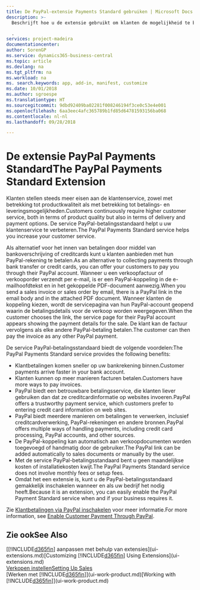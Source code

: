 ```yaml
---
title: De PayPal-extensie Payments Standard gebruiken | Microsoft Docs
description: >-
  Beschrijft hoe u de extensie gebruikt om klanten de mogelijkheid te bieden betalingen te doen met PayPal

  .
services: project-madeira
documentationcenter: 
author: SorenGP
ms.service: dynamics365-business-central
ms.topic: article
ms.devlang: na
ms.tgt_pltfrm: na
ms.workload: na
ms. search.keywords: app, add-in, manifest, customize
ms.date: 10/01/2018
ms.author: sgroespe
ms.translationtype: HT
ms.sourcegitcommit: 9dbd92409ba02281f008246194f3ce0c53e4e001
ms.openlocfilehash: 6aa3eec4afc365789b1fd85d64781593156ba068
ms.contentlocale: nl-nl
ms.lasthandoff: 09/28/2018

---
```

# <a name="the-paypal-payments-standard-extension"></a><span data-ttu-id="f8223-103">De extensie PayPal Payments Standard</span><span class="sxs-lookup"><span data-stu-id="f8223-103">The PayPal Payments Standard Extension</span></span>
<span data-ttu-id="f8223-104">Klanten stellen steeds meer eisen aan de klantenservice, zowel met betrekking tot productkwaliteit als met betrekking tot betalings- en leveringsmogelijkheden.</span><span class="sxs-lookup"><span data-stu-id="f8223-104">Customers continuously require higher customer service, both in terms of product quality but also in terms of delivery and payment options.</span></span> <span data-ttu-id="f8223-105">De service PayPal-betalingsstandaard helpt u uw klantenservice te verbeteren.</span><span class="sxs-lookup"><span data-stu-id="f8223-105">The PayPal Payments Standard service helps you increase your customer service.</span></span>

<span data-ttu-id="f8223-106">Als alternatief voor het innen van betalingen door middel van bankoverschrijving of creditcards kunt u klanten aanbieden met hun PayPal-rekening te betalen.</span><span class="sxs-lookup"><span data-stu-id="f8223-106">As an alternative to collecting payments through bank transfer or credit cards, you can offer your customers to pay you through their PayPal account.</span></span> <span data-ttu-id="f8223-107">Wanneer u een verkoopfactuur of verkooporder verzendt per e-mail, is er een PayPal-koppeling in de e-mailhoofdtekst en in het gekoppelde PDF-document aanwezig.</span><span class="sxs-lookup"><span data-stu-id="f8223-107">When you send a sales invoice or sales order by email, there is a PayPal link in the email body and in the attached PDF document.</span></span> <span data-ttu-id="f8223-108">Wanneer klanten de koppeling kiezen, wordt de servicepagina van hun PayPal-account geopend waarin de betalingsdetails voor de verkoop worden weergegeven.</span><span class="sxs-lookup"><span data-stu-id="f8223-108">When the customer chooses the link, the service page for their PayPal account appears showing the payment details for the sale.</span></span> <span data-ttu-id="f8223-109">De klant kan de factuur vervolgens als elke andere PayPal-betaling betalen.</span><span class="sxs-lookup"><span data-stu-id="f8223-109">The customer can then pay the invoice as any other PayPal payment.</span></span>

<span data-ttu-id="f8223-110">De service PayPal-betalingsstandaard biedt de volgende voordelen:</span><span class="sxs-lookup"><span data-stu-id="f8223-110">The PayPal Payments Standard service provides the following benefits:</span></span>

* <span data-ttu-id="f8223-111">Klantbetalingen komen sneller op uw bankrekening binnen.</span><span class="sxs-lookup"><span data-stu-id="f8223-111">Customer payments arrive faster in your bank account.</span></span>
* <span data-ttu-id="f8223-112">Klanten kunnen op meer manieren facturen betalen.</span><span class="sxs-lookup"><span data-stu-id="f8223-112">Customers have more ways to pay invoices.</span></span>
* <span data-ttu-id="f8223-113">PayPal biedt een betrouwbare betalingsservice, die klanten liever gebruiken dan dat ze creditcardinformatie op websites invoeren.</span><span class="sxs-lookup"><span data-stu-id="f8223-113">PayPal offers a trustworthy payment service, which customers prefer to entering credit card information on web sites.</span></span>
* <span data-ttu-id="f8223-114">PayPal biedt meerdere manieren om betalingen te verwerken, inclusief creditcardverwerking, PayPal-rekeningen en andere bronnen.</span><span class="sxs-lookup"><span data-stu-id="f8223-114">PayPal offers multiple ways of handling payments, including credit card processing, PayPal accounts, and other sources.</span></span>
* <span data-ttu-id="f8223-115">De PayPal-koppeling kan automatisch aan verkoopdocumenten worden toegevoegd of handmatig door de gebruiker.</span><span class="sxs-lookup"><span data-stu-id="f8223-115">The PayPal link can be added automatically to sales documents or manually by the user.</span></span>
* <span data-ttu-id="f8223-116">Met de service PayPal-betalingsstandaard bent u geen maandelijkse kosten of installatiekosten kwijt.</span><span class="sxs-lookup"><span data-stu-id="f8223-116">The PayPal Payments Standard service does not involve monthly fees or setup fees.</span></span>
* <span data-ttu-id="f8223-117">Omdat het een extensie is, kunt u de PayPal-betalingsstandaard gemakkelijk inschakelen wanneer en als uw bedrijf het nodig heeft.</span><span class="sxs-lookup"><span data-stu-id="f8223-117">Because it is an extension, you can easily enable the PayPal Payment Standard service when and if your business requires it.</span></span>  

<span data-ttu-id="f8223-118">Zie [Klantbetalingen via PayPal inschakelen](sales-how-enable-payment-service-extensions.md) voor meer informatie.</span><span class="sxs-lookup"><span data-stu-id="f8223-118">For more information, see [Enable Customer Payment Through PayPal](sales-how-enable-payment-service-extensions.md).</span></span>

## <a name="see-also"></a><span data-ttu-id="f8223-119">Zie ook</span><span class="sxs-lookup"><span data-stu-id="f8223-119">See Also</span></span>
<span data-ttu-id="f8223-120">[[!INCLUDE[d365fin](includes/d365fin_md.md)] aanpassen met behulp van extensies](ui-extensions.md)</span><span class="sxs-lookup"><span data-stu-id="f8223-120">[Customizing [!INCLUDE[d365fin](includes/d365fin_md.md)] Using Extensions](ui-extensions.md)</span></span>  
[<span data-ttu-id="f8223-121">Verkopen instellen</span><span class="sxs-lookup"><span data-stu-id="f8223-121">Setting Up Sales</span></span>](sales-setup-sales.md)  
<span data-ttu-id="f8223-122">[Werken met [!INCLUDE[d365fin](includes/d365fin_md.md)]](ui-work-product.md)</span><span class="sxs-lookup"><span data-stu-id="f8223-122">[Working with [!INCLUDE[d365fin](includes/d365fin_md.md)]](ui-work-product.md)</span></span>

